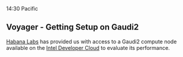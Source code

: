 14:30 Pacific

## Voyager - Getting Setup on Gaudi2

 [Habana Labs](https://habana.ai) has provided us with access to a Gaudi2 compute node available on the [Intel Developer Cloud](https://cloud.intel.com) to evaluate its performance.
